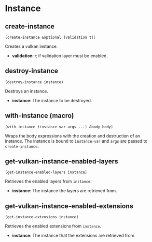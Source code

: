 
# Instance

## create-instance

```
(create-instance &optional (validation t))
```

Creates a vulkan instance.

* **validation**: `t` if validation layer must be enabled.

## destroy-instance

```
(destroy-instance instance)
```

Destroys an instance.

* **instance**: The instance to be destroyed.

## with-instance (macro)

```
(with-instance (instance-var args ...) &body body)
```

Wraps the body expressions with the creation and destruction of an instance. The instance is bound to `instance-var` and `args` are passed to `create-instance`.

## get-vulkan-instance-enabled-layers

```
(get-instance-enabled-layers instance)
```

Retrieves the enabled layers from `instance`.

* **instance**: The instance the layers are retrieved from.

## get-vulkan-instance-enabled-extensions

```
(get-instance-extensions instance)
```

Retrieves the enabled extensions from `instance`.

* **instance**: The instance that the extensions are retrieved from.

